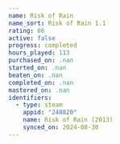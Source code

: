 ```yaml
---
name: Risk of Rain
name_sort: Risk of Rain 1.1
rating: 86
active: false
progress: completed
hours_played: 113
purchased_on: .nan
started_on: .nan
beaten_on: .nan
completed_on: .nan
mastered_on: .nan
identifiers:
  - type: steam
    appid: "248820"
    name: Risk of Rain (2013)
    synced_on: 2024-08-30
---
```

